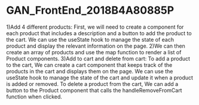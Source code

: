 # GAN_FrontEnd_2018B4A80885P
1)Add 4 different products:
First, we will need to create a component for each product that includes a description and a button to add the product to the cart. We can use the useState hook to manage the state of each product and display the relevant information on the page.
2)We can then create an array of products and use the map function to render a list of Product components.
3)Add to cart and delete from cart:
To add a product to the cart, We can create a cart component that keeps track of the products in the cart and displays them on the page. We can use the useState hook to manage the state of the cart and update it when a product is added or removed.
To delete a product from the cart, We can add a button to the Product component that calls the handleRemoveFromCart function when clicked.

